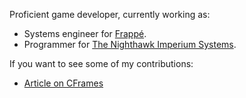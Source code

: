 Proficient game developer, currently working as:

- Systems engineer for [Frappé](https://www.roblox.com/groups/950346/Frapp#!/about).
- Programmer for [The Nighthawk Imperium Systems](https://www.roblox.com/groups/1174414/The-Nighthawk-Imperium#!/about).

If you want to see some of my contributions:

- [Article on CFrames](https://devforum.roblox.com/t/small-article-on-cframes/998905)
